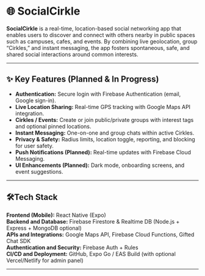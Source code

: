 # 🌐 SocialCirkle

**SocialCirkle** is a real-time, location-based social networking app that enables users to discover and connect with others nearby in public spaces such as campuses, cafes, and events. By combining live geolocation, group “Cirkles,” and instant messaging, the app fosters spontaneous, safe, and shared social interactions around common interests.  

---

## ✨ Key Features (Planned & In Progress)
- **Authentication:** Secure login with Firebase Authentication (email, Google sign-in).  
- **Live Location Sharing:** Real-time GPS tracking with Google Maps API integration.  
- **Cirkles / Events:** Create or join public/private groups with interest tags and optional pinned locations.  
- **Instant Messaging:** One-on-one and group chats within active Cirkles.  
- **Privacy & Safety:** Radius limits, location toggle, reporting, and blocking for user safety.  
- **Push Notifications (Planned):** Real-time updates with Firebase Cloud Messaging.  
- **UI Enhancements (Planned):** Dark mode, onboarding screens, and event suggestions.  

---

## 🛠Tech Stack
**Frontend (Mobile):** React Native (Expo)  
**Backend and Database:** Firebase Firestore & Realtime DB (Node.js + Express + MongoDB optional)  
**APIs and Integrations:** Google Maps API, Firebase Cloud Functions, Gifted Chat SDK  
**Authentication and Security:** Firebase Auth + Rules  
**CI/CD and Deployment:** GitHub, Expo Go / EAS Build (with optional Vercel/Netlify for admin panel)  

---



<!-- activity ping #2 -->
